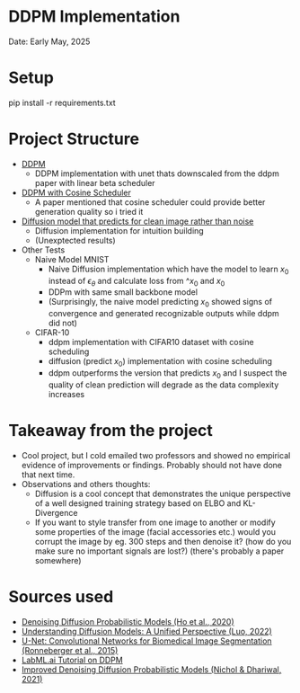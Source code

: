 # DDPM Implementation
Date: Early May, 2025

# Setup
pip install -r requirements.txt

# Project Structure

- [DDPM](ddpm.ipynb)
  - DDPM implementation with unet thats downscaled from the ddpm paper with linear beta scheduler
- [DDPM with Cosine Scheduler](ddpm-cosine-scheduler.ipynb) 
  - A paper mentioned that cosine scheduler could provide better generation quality so i tried it
- [Diffusion model that predicts for clean image rather than noise](dm-predicts-x0.ipynb)
  - Diffusion implementation for intuition building
  - (Unexptected results)
- Other Tests
  - Naive Model MNIST
    - Naive Diffusion implementation which have the model to learn $x_0$ instead of $\epsilon_\theta$ and calculate loss from $\^{x_0}$ and $x_0$
    - DDPm with same small backbone model
    - (Surprisingly, the naive model predicting $x_0$ showed signs of convergence and generated recognizable outputs while ddpm did not)
  - CIFAR-10
    - ddpm implementation with CIFAR10 dataset with cosine scheduling
    - diffusion (predict $x_0$) implementation with cosine scheduling
    - ddpm outperforms the version that predicts $x_0$ and I suspect the quality of clean prediction will degrade as the data complexity increases 

# Takeaway from the project
- Cool project, but I cold emailed two professors and showed no empirical evidence of improvements or findings. Probably should not have done that next time. 
- Observations and others thoughts:
  - Diffusion is a cool concept that demonstrates the unique perspective of a well designed training strategy based on ELBO and KL-Divergence
  - If you want to style transfer from one image to another or modify some properties of the image (facial accessories etc.) would you corrupt the image by eg. 300 steps and then denoise it? (how do you make sure no important signals are lost?) (there's probably a paper somewhere)


# Sources used
- [Denoising Diffusion Probabilistic Models (Ho et al., 2020)](https://arxiv.org/abs/2006.11239) 
- [Understanding Diffusion Models: A Unified Perspective (Luo, 2022)](https://arxiv.org/abs/2208.11970)
- [U-Net: Convolutional Networks for Biomedical Image Segmentation (Ronneberger et al., 2015)](https://arxiv.org/abs/1505.04597)
- [LabML.ai Tutorial on DDPM](https://nn.labml.ai/diffusion/ddpm/index.html)
- [Improved Denoising Diffusion Probabilistic Models (Nichol & Dhariwal, 2021)](https://arxiv.org/abs/2102.09672)